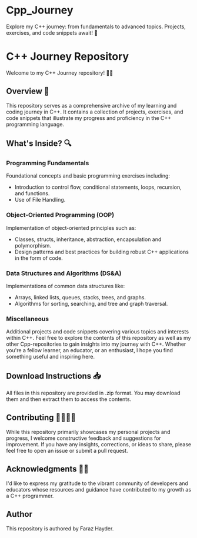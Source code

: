 # Cpp_Journey
Explore my C++ journey: from fundamentals to advanced topics. Projects, exercises, and code snippets await! 🚀

# C++ Journey Repository
Welcome to my C++ Journey repository! 👋🏻

## Overview 🌟
This repository serves as a comprehensive archive of my learning and coding journey in C++. It contains a collection of projects, exercises, and code snippets that illustrate my progress and proficiency in the C++ programming language.

## What's Inside? 🔍
### Programming Fundamentals
Foundational concepts and basic programming exercises including:
- Introduction to control flow, conditional statements, loops, recursion, and functions.
- Use of File Handling.
### Object-Oriented Programming (OOP)
Implementation of object-oriented principles such as:
- Classes, structs, inheritance, abstraction, encapsulation and polymorphism.
- Design patterns and best practices for building robust C++ applications in the form of code.
### Data Structures and Algorithms (DS&A)
Implementations of common data structures like:
- Arrays, linked lists, queues, stacks, trees, and graphs.
- Algorithms for sorting, searching, and tree and graph traversal.

### Miscellaneous
Additional projects and code snippets covering various topics and interests within C++. Feel free to explore the contents of this repository as well as my other Cpp-repositories to gain insights into my journey with C++. Whether you're a fellow learner, an educator, or an enthusiast, I hope you find something useful and inspiring here.

## Download Instructions 📥
All files in this repository are provided in .zip format. You may download them and then extract them to access the contents.

## Contributing 🫱🏻‍🫲🏻
While this repository primarily showcases my personal projects and progress, I welcome constructive feedback and suggestions for improvement. If you have any insights, corrections, or ideas to share, please feel free to open an issue or submit a pull request.

## Acknowledgments 🙏🏻
I'd like to express my gratitude to the vibrant community of developers and educators whose resources and guidance have contributed to my growth as a C++ programmer.

## Author
This repository is authored by Faraz Hayder.
